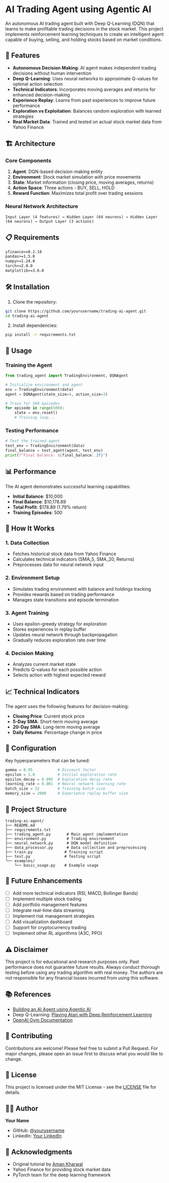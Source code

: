# AI Trading Agent using Agentic AI

An autonomous AI trading agent built with Deep Q-Learning (DQN) that learns to make profitable trading decisions in the stock market. This project implements reinforcement learning techniques to create an intelligent agent capable of buying, selling, and holding stocks based on market conditions.

## 🚀 Features

- **Autonomous Decision Making**: AI agent makes independent trading decisions without human intervention
- **Deep Q-Learning**: Uses neural networks to approximate Q-values for optimal action selection
- **Technical Indicators**: Incorporates moving averages and returns for enhanced decision-making
- **Experience Replay**: Learns from past experiences to improve future performance
- **Exploration vs Exploitation**: Balances random exploration with learned strategies
- **Real Market Data**: Trained and tested on actual stock market data from Yahoo Finance

## 🏗️ Architecture

### Core Components

1. **Agent**: DQN-based decision-making entity
2. **Environment**: Stock market simulation with price movements
3. **State**: Market information (closing price, moving averages, returns)
4. **Action Space**: Three actions - BUY, SELL, HOLD
5. **Reward Function**: Maximizes total profit over trading sessions

### Neural Network Architecture

```
Input Layer (4 features) → Hidden Layer (64 neurons) → Hidden Layer (64 neurons) → Output Layer (3 actions)
```

## 📋 Requirements

```txt
yfinance>=0.2.18
pandas>=1.5.0
numpy>=1.24.0
torch>=2.0.0
matplotlib>=3.6.0
```

## 🛠️ Installation

1. Clone the repository:
```bash
git clone https://github.com/yourusername/trading-ai-agent.git
cd trading-ai-agent
```

2. Install dependencies:
```bash
pip install -r requirements.txt
```

## 🎯 Usage

### Training the Agent

```python
from trading_agent import TradingEnvironment, DQNAgent

# Initialize environment and agent
env = TradingEnvironment(data)
agent = DQNAgent(state_size=4, action_size=3)

# Train for 500 episodes
for episode in range(500):
    state = env.reset()
    # Training loop...
```

### Testing Performance

```python
# Test the trained agent
test_env = TradingEnvironment(data)
final_balance = test_agent(agent, test_env)
print(f"Final Balance: ${final_balance:.2f}")
```

## 📊 Performance

The AI agent demonstrates successful learning capabilities:

- **Initial Balance**: $10,000
- **Final Balance**: $10,178.89
- **Total Profit**: $178.89 (1.79% return)
- **Training Episodes**: 500

## 🧠 How It Works

### 1. Data Collection
- Fetches historical stock data from Yahoo Finance
- Calculates technical indicators (SMA_5, SMA_20, Returns)
- Preprocesses data for neural network input

### 2. Environment Setup
- Simulates trading environment with balance and holdings tracking
- Provides rewards based on trading performance
- Manages state transitions and episode termination

### 3. Agent Training
- Uses epsilon-greedy strategy for exploration
- Stores experiences in replay buffer
- Updates neural network through backpropagation
- Gradually reduces exploration rate over time

### 4. Decision Making
- Analyzes current market state
- Predicts Q-values for each possible action
- Selects action with highest expected reward

## 📈 Technical Indicators

The agent uses the following features for decision-making:

- **Closing Price**: Current stock price
- **5-Day SMA**: Short-term moving average
- **20-Day SMA**: Long-term moving average  
- **Daily Returns**: Percentage change in price

## 🔧 Configuration

Key hyperparameters that can be tuned:

```python
gamma = 0.95           # Discount factor
epsilon = 1.0          # Initial exploration rate
epsilon_decay = 0.995  # Exploration decay rate
learning_rate = 0.001  # Neural network learning rate
batch_size = 32        # Training batch size
memory_size = 2000     # Experience replay buffer size
```

## 📁 Project Structure

```
trading-ai-agent/
├── README.md
├── requirements.txt
├── trading_agent.py       # Main agent implementation
├── environment.py         # Trading environment
├── neural_network.py      # DQN model definition
├── data_processor.py      # Data collection and preprocessing
├── train.py              # Training script
├── test.py               # Testing script
└── examples/
    └── basic_usage.py    # Example usage
```

## 🚀 Future Enhancements

- [ ] Add more technical indicators (RSI, MACD, Bollinger Bands)
- [ ] Implement multiple stock trading
- [ ] Add portfolio management features
- [ ] Integrate real-time data streaming
- [ ] Implement risk management strategies
- [ ] Add visualization dashboard
- [ ] Support for cryptocurrency trading
- [ ] Implement other RL algorithms (A3C, PPO)

## ⚠️ Disclaimer

This project is for educational and research purposes only. Past performance does not guarantee future results. Always conduct thorough testing before using any trading algorithm with real money. The authors are not responsible for any financial losses incurred from using this software.

## 📚 References

- [Building an AI Agent using Agentic AI](https://amanxai.com/2025/02/18/building-an-ai-agent-using-agentic-ai/)
- Deep Q-Learning: [Playing Atari with Deep Reinforcement Learning](https://arxiv.org/abs/1312.5602)
- [OpenAI Gym Documentation](https://gym.openai.com/)

## 🤝 Contributing

Contributions are welcome! Please feel free to submit a Pull Request. For major changes, please open an issue first to discuss what you would like to change.

## 📄 License

This project is licensed under the MIT License - see the [LICENSE](LICENSE) file for details.

## 👨‍💻 Author

**Your Name**
- GitHub: [@yourusername](https://github.com/yourusername)
- LinkedIn: [Your LinkedIn](https://linkedin.com/in/yourprofile)

## 🙏 Acknowledgments

- Original tutorial by [Aman Kharwal](https://amanxai.com/2025/02/18/building-an-ai-agent-using-agentic-ai/)
- Yahoo Finance for providing stock market data
- PyTorch team for the deep learning framework
